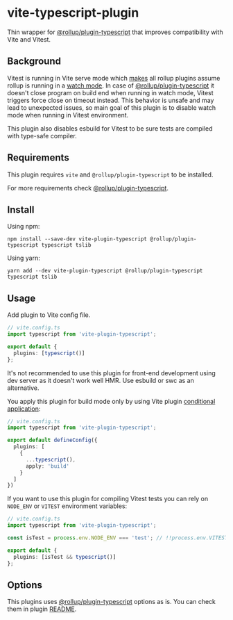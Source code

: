 # vite-typescript-plugin

Thin wrapper for [@rollup/plugin-typescript](https://github.com/rollup/plugins/tree/master/packages/typescript) that improves compatibility with Vite and Vitest.

## Background
Vitest is running in Vite serve mode which [makes](https://github.com/vitejs/vite/blob/47668b541989c4abd48a4b232654b4e33c795714/packages/vite/src/node/server/pluginContainer.ts#L159) all rollup plugins assume rollup is running in a [watch mode](https://rollupjs.org/guide/en/#-w--watch). In case of [@rollup/plugin-typescript](https://github.com/rollup/plugins/tree/master/packages/typescript) it doesn't close program on build end when running in watch mode, Vitest triggers force close on timeout instead. This behavior is unsafe and may lead to unexpected issues, so main goal of this plugin is to disable watch mode when running in Vitest environment.

This plugin also disables esbuild for Vitest to be sure tests are compiled with type-safe compiler.

## Requirements

This plugin requires `vite` and `@rollup/plugin-typescript` to be installed.

For more requirements check [@rollup/plugin-typescript](https://github.com/rollup/plugins/blob/master/packages/typescript/README.md#requirements).

## Install

Using npm:

```console
npm install --save-dev vite-plugin-typescript @rollup/plugin-typescript typescript tslib
```

Using yarn:

```console
yarn add --dev vite-plugin-typescript @rollup/plugin-typescript typescript tslib
```

## Usage

Add plugin to Vite config file.
```ts
// vite.config.ts
import typescript from 'vite-plugin-typescript';

export default {
  plugins: [typescript()]
};
```

It's not recommended to use this plugin for front-end development using dev server as it doesn't work well HMR. Use esbuild or swc as an alternative.

You apply this plugin for build mode only by using Vite plugin [conditional application](https://vitejs.dev/guide/using-plugins.html#conditional-application):
```ts
// vite.config.ts
import typescript from 'vite-plugin-typescript';

export default defineConfig({
  plugins: [
    {
      ...typescript(),
      apply: 'build'
    }
  ]
})
```

If you want to use this plugin for compiling Vitest tests you can rely on `NODE_ENV` or `VITEST` environment variables:

```ts
// vite.config.ts
import typescript from 'vite-plugin-typescript';

const isTest = process.env.NODE_ENV === 'test'; // !!process.env.VITEST

export default {
  plugins: [isTest && typescript()]
};
```

## Options

This plugins uses [@rollup/plugin-typescript](https://github.com/rollup/plugins/tree/master/packages/typescript) options as is. You can check them in plugin [README](https://github.com/rollup/plugins/tree/master/packages/typescript#options).
